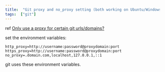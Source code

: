 ```yaml
---
title:  "Git proxy and no_proxy setting (both working on Ubuntu/Windows)"
tags:  ["git"]
---
```

<!--more-->
ref [Only use a proxy for certain git urls/domains?](http://stackoverflow.com/a/16069911)

set the environment variables:
```
http_proxy=http://username:password@proxydomain:port
https_proxy=http://username:password@proxydomain:port
no_proxy=.domain.com,localhost,127.0.0.1,::1
```
git uses these environment variables.
